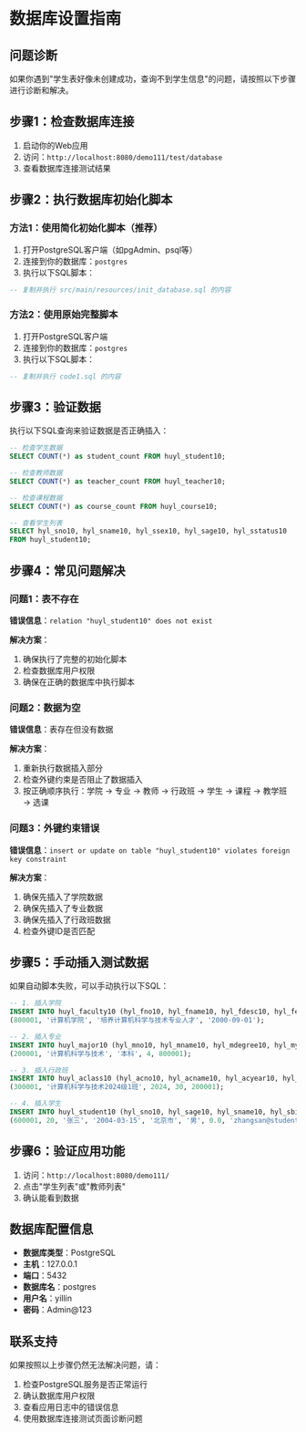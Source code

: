 # 数据库设置指南

## 问题诊断

如果你遇到"学生表好像未创建成功，查询不到学生信息"的问题，请按照以下步骤进行诊断和解决。

## 步骤1：检查数据库连接

1. 启动你的Web应用
2. 访问：`http://localhost:8080/demo111/test/database`
3. 查看数据库连接测试结果

## 步骤2：执行数据库初始化脚本

### 方法1：使用简化初始化脚本（推荐）

1. 打开PostgreSQL客户端（如pgAdmin、psql等）
2. 连接到你的数据库：`postgres`
3. 执行以下SQL脚本：

```sql
-- 复制并执行 src/main/resources/init_database.sql 的内容
```

### 方法2：使用原始完整脚本

1. 打开PostgreSQL客户端
2. 连接到你的数据库：`postgres`
3. 执行以下SQL脚本：

```sql
-- 复制并执行 code1.sql 的内容
```

## 步骤3：验证数据

执行以下SQL查询来验证数据是否正确插入：

```sql
-- 检查学生数据
SELECT COUNT(*) as student_count FROM huyl_student10;

-- 检查教师数据
SELECT COUNT(*) as teacher_count FROM huyl_teacher10;

-- 检查课程数据
SELECT COUNT(*) as course_count FROM huyl_course10;

-- 查看学生列表
SELECT hyl_sno10, hyl_sname10, hyl_ssex10, hyl_sage10, hyl_sstatus10 
FROM huyl_student10;
```

## 步骤4：常见问题解决

### 问题1：表不存在
**错误信息**：`relation "huyl_student10" does not exist`

**解决方案**：
1. 确保执行了完整的初始化脚本
2. 检查数据库用户权限
3. 确保在正确的数据库中执行脚本

### 问题2：数据为空
**错误信息**：表存在但没有数据

**解决方案**：
1. 重新执行数据插入部分
2. 检查外键约束是否阻止了数据插入
3. 按正确顺序执行：学院 → 专业 → 教师 → 行政班 → 学生 → 课程 → 教学班 → 选课

### 问题3：外键约束错误
**错误信息**：`insert or update on table "huyl_student10" violates foreign key constraint`

**解决方案**：
1. 确保先插入了学院数据
2. 确保先插入了专业数据
3. 确保先插入了行政班数据
4. 检查外键ID是否匹配

## 步骤5：手动插入测试数据

如果自动脚本失败，可以手动执行以下SQL：

```sql
-- 1. 插入学院
INSERT INTO huyl_faculty10 (hyl_fno10, hyl_fname10, hyl_fdesc10, hyl_festablished10) VALUES
(800001, '计算机学院', '培养计算机科学与技术专业人才', '2000-09-01');

-- 2. 插入专业
INSERT INTO huyl_major10 (hyl_mno10, hyl_mname10, hyl_mdegree10, hyl_myears10, hyl_fno10) VALUES
(200001, '计算机科学与技术', '本科', 4, 800001);

-- 3. 插入行政班
INSERT INTO huyl_aclass10 (hyl_acno10, hyl_acname10, hyl_acyear10, hyl_acmaxstu10, hyl_mno10) VALUES
(300001, '计算机科学与技术2024级1班', 2024, 30, 200001);

-- 4. 插入学生
INSERT INTO huyl_student10 (hyl_sno10, hyl_sage10, hyl_sname10, hyl_sbirth10, hyl_splace10, hyl_ssex10, hyl_screditsum10, hyl_semail10, hyl_sphone10, hyl_sstatus10, hyl_sgpa10, hyl_srank10, hyl_mno10, hyl_acno10) VALUES
(600001, 20, '张三', '2004-03-15', '北京市', '男', 0.0, 'zhangsan@student.edu', '13900139001', '在读', 0.000, 0, 200001, 300001);
```

## 步骤6：验证应用功能

1. 访问：`http://localhost:8080/demo111/`
2. 点击"学生列表"或"教师列表"
3. 确认能看到数据

## 数据库配置信息

- **数据库类型**：PostgreSQL
- **主机**：127.0.0.1
- **端口**：5432
- **数据库名**：postgres
- **用户名**：yillin
- **密码**：Admin@123

## 联系支持

如果按照以上步骤仍然无法解决问题，请：

1. 检查PostgreSQL服务是否正常运行
2. 确认数据库用户权限
3. 查看应用日志中的错误信息
4. 使用数据库连接测试页面诊断问题 
